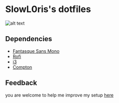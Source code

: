 
# SlowL0ris's dotfiles
![alt text](
https://cdn.rawgit.com/SlowL0ris/.dotfiles/83ba1a9c/screenshot.png
"Screenshot")

##  Dependencies
* [Fantasque Sans Mono]()
* [Rofi]()
* [i3]()
* [Compton]()
##  Feedback
you are welcome to help me improve my setup [here](../issues)

